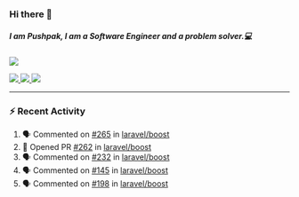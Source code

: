### Hi there 👋

##### I am Pushpak, I am a Software Engineer and a problem solver.💻

<a href='https://twitter.com/pushpak1300'><a href="https://pushpak1300.me/" target="_blank">
  <img src="https://img.shields.io/badge/website-%23E34F26.svg?&style=for-the-badge" />
</a> 
 
 <a href="https://twitter.com/pushpak1300" target="_blank">
  <img src="https://img.shields.io/badge/twitter-%231DA1F2.svg?&style=for-the-badge&logo=twitter&logoColor=white" />
</a> 

<a href="https://www.linkedin.com/in/pushpak-c-286b17b1/" target="_blank">
  <img src="https://img.shields.io/badge/linkedin-%230077B5.svg?&style=for-the-badge&logo=linkedin&logoColor=white" />
</a> 

<a href="https://dev.to/pushpak1300/" target="_blank">
  <img src="http://img.shields.io/badge/dev.to-gray?style=for-the-badge&logo=dev.to&?logoColor=white?logoWidth=100?label=" />
</a> 


</p>

---

### ⚡ Recent Activity

<!--START_SECTION:activity-->
1. 🗣 Commented on [#265](https://github.com/laravel/boost/issues/265#issuecomment-3305585205) in [laravel/boost](https://github.com/laravel/boost)
2. 💪 Opened PR [#262](https://github.com/laravel/boost/pull/262) in [laravel/boost](https://github.com/laravel/boost)
3. 🗣 Commented on [#232](https://github.com/laravel/boost/pull/232#issuecomment-3301831092) in [laravel/boost](https://github.com/laravel/boost)
4. 🗣 Commented on [#145](https://github.com/laravel/boost/pull/145#issuecomment-3301619460) in [laravel/boost](https://github.com/laravel/boost)
5. 🗣 Commented on [#198](https://github.com/laravel/boost/pull/198#issuecomment-3301603315) in [laravel/boost](https://github.com/laravel/boost)
<!--END_SECTION:activity-->
